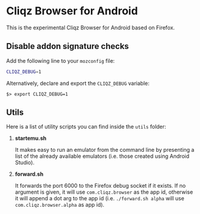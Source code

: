 # Cliqz Browser for Android

This is the experimental Cliqz Browser for Android based on Firefox.

## Disable addon signature checks

Add the following line to your `mozconfig` file:

```bash
CLIQZ_DEBUG=1
```

Alternatively, declare and export the `CLIQZ_DEBUG` variable:

```
$> export CLIQZ_DEBUG=1
```

## Utils

Here is a list of utility scripts you can find inside the `utils` folder:

1. **startemu.sh**

    It makes easy to run an emulator from the command line by presenting a list
    of the already available emulators (i.e. those created using Android
    Studio).
2. **forward.sh**

    It forwards the port 6000 to the Firefox debug socket if it exists. If no
    argument is given, it will use `com.cliqz.browser` as the app id, otherwise
    it will append a dot arg to the app id (i.e. `./forward.sh alpha` will use
    `com.cliqz.browser.alpha` as app id).
